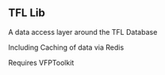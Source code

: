 ﻿## TFL Lib

A data access layer around the TFL Database

Including Caching of data via Redis


Requires VFPToolkit
